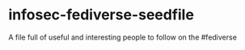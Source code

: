 # infosec-fediverse-seedfile
A file full of useful and interesting people to follow on the #fediverse
